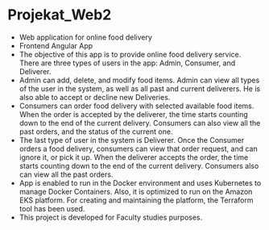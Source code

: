# Projekat_Web2
- Web application for online food delivery
- Frontend Angular App
- The objective of this app is to provide online food delivery service. There are three types of users in the app: Admin, Consumer, and Deliverer.
- Admin can add, delete, and modify food items. Admin can view all types of the user in the system, as well as all past and current deliverers. He is also able to accept or decline new Deliveries.
- Consumers can order food delivery with selected available food items. When the order is accepted by the deliverer, the time starts counting down to the end of the current delivery. Consumers can also view all the past orders, and the status of the current one.
- The last type of user in the system is Deliverer. Once the Consumer orders a food delivery, consumers can view that order request, and can ignore it, or pick it up. When the deliverer accepts the order, the time starts counting down to the end of the current delivery. Consumers also can view all the past orders.
- App is enabled to run in the Docker environment and uses Kubernetes to manage Docker Containers. Also, it is optimized to run on the Amazon EKS platform. For creating and maintaining the platform, the Terraform tool has been used.
- This project is developed for Faculty studies purposes. 
